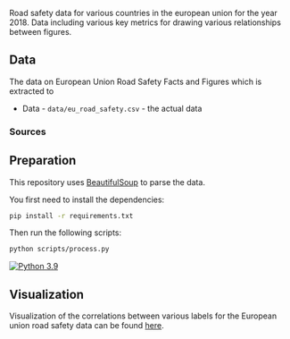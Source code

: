 Road safety data for various countries in the european union for the year 2018.
Data including various key metrics for drawing various relationships between figures.

## Data

The data on European Union Road Safety Facts and Figures which is extracted to

* Data - `data/eu_road_safety.csv` - the actual data

### Sources

[Wikipedia]: https://en.wikipedia.org/wiki/Road_safety_in_Europe



## Preparation

This repository uses [BeautifulSoup](https://www.crummy.com/software/BeautifulSoup/) to parse the data.

You first need to install the dependencies:

```bash
pip install -r requirements.txt
```

Then run the following scripts:

```bash
python scripts/process.py
```

[![Python 3.9](https://img.shields.io/badge/python-3.9-blue.svg)](https://www.python.org/downloads/release/python-390/)


## Visualization

Visualization of the correlations between various labels for the European union road safety data can be found 
[here](https://desolate-sea-00472.herokuapp.com/).